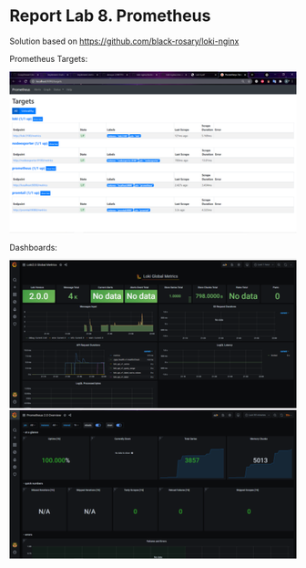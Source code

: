 # Report Lab 8. Prometheus

Solution based on <https://github.com/black-rosary/loki-nginx>

Prometheus Targets:

![Prometheus Targets](../screenshots/PrometheusTargets.png)

Dashboards:

![Loki](../screenshots/MetricsLoki.png)
![Prometheus](../screenshots/MetricsPrometheus.png)
